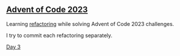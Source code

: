 ## [Advent of Code 2023](https://adventofcode.com/2023)
Learning [refactoring](https://refactoring.com/) while solving Advent of Code 2023 challenges.

I try to commit each refactoring separately.

[Day 3](https://github.com/takiarek/advent_of_code_2023_day_3/tree/day_3)
